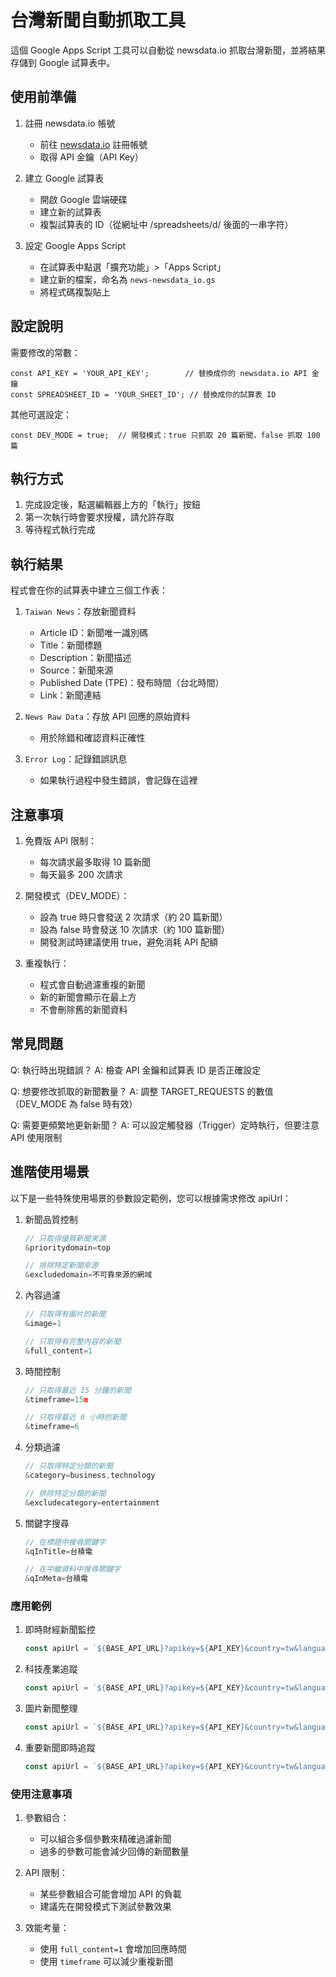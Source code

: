 # 台灣新聞自動抓取工具

這個 Google Apps Script 工具可以自動從 newsdata.io 抓取台灣新聞，並將結果存儲到 Google 試算表中。

## 使用前準備

1. 註冊 newsdata.io 帳號
   - 前往 [newsdata.io](https://newsdata.io/) 註冊帳號
   - 取得 API 金鑰（API Key）

2. 建立 Google 試算表
   - 開啟 Google 雲端硬碟
   - 建立新的試算表
   - 複製試算表的 ID（從網址中 /spreadsheets/d/ 後面的一串字符）

3. 設定 Google Apps Script
   - 在試算表中點選「擴充功能」>「Apps Script」
   - 建立新的檔案，命名為 `news-newsdata_io.gs`
   - 將程式碼複製貼上

## 設定說明

需要修改的常數：

    const API_KEY = 'YOUR_API_KEY';        // 替換成你的 newsdata.io API 金鑰
    const SPREADSHEET_ID = 'YOUR_SHEET_ID'; // 替換成你的試算表 ID

其他可選設定：

    const DEV_MODE = true;  // 開發模式：true 只抓取 20 篇新聞，false 抓取 100 篇

## 執行方式

1. 完成設定後，點選編輯器上方的「執行」按鈕
2. 第一次執行時會要求授權，請允許存取
3. 等待程式執行完成

## 執行結果

程式會在你的試算表中建立三個工作表：
1. `Taiwan News`：存放新聞資料
   - Article ID：新聞唯一識別碼
   - Title：新聞標題
   - Description：新聞描述
   - Source：新聞來源
   - Published Date (TPE)：發布時間（台北時間）
   - Link：新聞連結

2. `News Raw Data`：存放 API 回應的原始資料
   - 用於除錯和確認資料正確性

3. `Error Log`：記錄錯誤訊息
   - 如果執行過程中發生錯誤，會記錄在這裡

## 注意事項

1. 免費版 API 限制：
   - 每次請求最多取得 10 篇新聞
   - 每天最多 200 次請求

2. 開發模式（DEV_MODE）：
   - 設為 true 時只會發送 2 次請求（約 20 篇新聞）
   - 設為 false 時會發送 10 次請求（約 100 篇新聞）
   - 開發測試時建議使用 true，避免消耗 API 配額

3. 重複執行：
   - 程式會自動過濾重複的新聞
   - 新的新聞會顯示在最上方
   - 不會刪除舊的新聞資料

## 常見問題

Q: 執行時出現錯誤？
A: 檢查 API 金鑰和試算表 ID 是否正確設定

Q: 想要修改抓取的新聞數量？
A: 調整 TARGET_REQUESTS 的數值（DEV_MODE 為 false 時有效）

Q: 需要更頻繁地更新新聞？
A: 可以設定觸發器（Trigger）定時執行，但要注意 API 使用限制

## 進階使用場景

以下是一些特殊使用場景的參數設定範例，您可以根據需求修改 apiUrl：

1. 新聞品質控制
   ```javascript
   // 只取得優質新聞來源
   &prioritydomain=top

   // 排除特定新聞來源
   &excludedomain=不可靠來源的網域
   ```

2. 內容過濾
   ```javascript
   // 只取得有圖片的新聞
   &image=1

   // 只取得有完整內容的新聞
   &full_content=1
   ```

3. 時間控制
   ```javascript
   // 只取得最近 15 分鐘的新聞
   &timeframe=15m

   // 只取得最近 6 小時的新聞
   &timeframe=6
   ```

4. 分類過濾
   ```javascript
   // 只取得特定分類的新聞
   &category=business,technology

   // 排除特定分類的新聞
   &excludecategory=entertainment
   ```

5. 關鍵字搜尋
   ```javascript
   // 在標題中搜尋關鍵字
   &qInTitle=台積電

   // 在中繼資料中搜尋關鍵字
   &qInMeta=台積電
   ```

### 應用範例

1. 即時財經新聞監控
   ```javascript
   const apiUrl = `${BASE_API_URL}?apikey=${API_KEY}&country=tw&language=zh&timeframe=15m&category=business&prioritydomain=top`;
   ```

2. 科技產業追蹤
   ```javascript
   const apiUrl = `${BASE_API_URL}?apikey=${API_KEY}&country=tw&language=zh&qInTitle=(台積電 OR 聯電) AND (投資 OR 營收)&category=business`;
   ```

3. 圖片新聞整理
   ```javascript
   const apiUrl = `${BASE_API_URL}?apikey=${API_KEY}&country=tw&language=zh&image=1&category=entertainment,lifestyle`;
   ```

4. 重要新聞即時追蹤
   ```javascript
   const apiUrl = `${BASE_API_URL}?apikey=${API_KEY}&country=tw&language=zh&timeframe=15m&prioritydomain=top&full_content=1`;
   ```

### 使用注意事項

1. 參數組合：
   - 可以組合多個參數來精確過濾新聞
   - 過多的參數可能會減少回傳的新聞數量

2. API 限制：
   - 某些參數組合可能會增加 API 的負載
   - 建議先在開發模式下測試參數效果

3. 效能考量：
   - 使用 `full_content=1` 會增加回應時間
   - 使用 `timeframe` 可以減少重複新聞